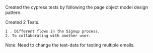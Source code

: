 Created the cypress tests by following the page object model design pattern.

Created 2 Tests. 

	1 . Different flows in the Signup process.
	2. To collaborating with another user.

Note: Need to change the test-data for testing multiple emails.
